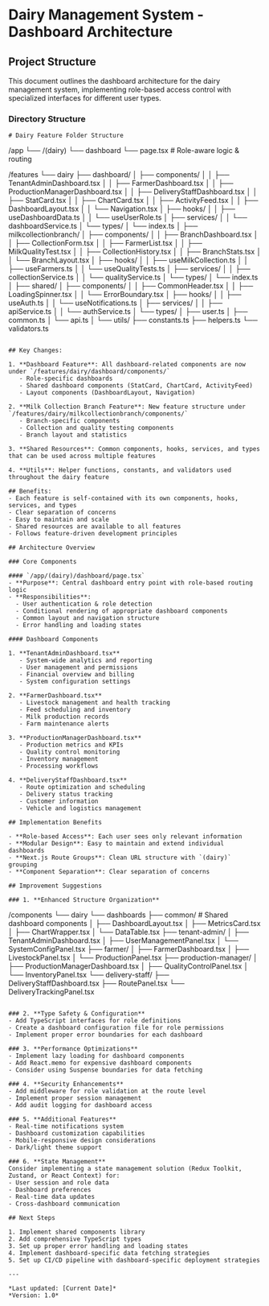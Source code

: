 # Dairy Management System - Dashboard Architecture

## Project Structure

This document outlines the dashboard architecture for the dairy management system, implementing role-based access control with specialized interfaces for different user types.

### Directory Structure

```
# Dairy Feature Folder Structure

```
/app
  └── /(dairy)
      └── dashboard
          └── page.tsx         # Role-aware logic & routing

/features
└── dairy
    ├── dashboard/
    │   ├── components/
    │   │   ├── TenantAdminDashboard.tsx
    │   │   ├── FarmerDashboard.tsx
    │   │   ├── ProductionManagerDashboard.tsx
    │   │   ├── DeliveryStaffDashboard.tsx
    │   │   ├── StatCard.tsx
    │   │   ├── ChartCard.tsx
    │   │   ├── ActivityFeed.tsx
    │   │   ├── DashboardLayout.tsx
    │   │   └── Navigation.tsx
    │   ├── hooks/
    │   │   ├── useDashboardData.ts
    │   │   └── useUserRole.ts
    │   ├── services/
    │   │   └── dashboardService.ts
    │   └── types/
    │       └── index.ts
    │
    ├── milkcollectionbranch/
    │   ├── components/
    │   │   ├── BranchDashboard.tsx
    │   │   ├── CollectionForm.tsx
    │   │   ├── FarmerList.tsx
    │   │   ├── MilkQualityTest.tsx
    │   │   ├── CollectionHistory.tsx
    │   │   ├── BranchStats.tsx
    │   │   └── BranchLayout.tsx
    │   ├── hooks/
    │   │   ├── useMilkCollection.ts
    │   │   ├── useFarmers.ts
    │   │   └── useQualityTests.ts
    │   ├── services/
    │   │   ├── collectionService.ts
    │   │   └── qualityService.ts
    │   └── types/
    │       └── index.ts
    │
    ├── shared/
    │   ├── components/
    │   │   ├── CommonHeader.tsx
    │   │   ├── LoadingSpinner.tsx
    │   │   └── ErrorBoundary.tsx
    │   ├── hooks/
    │   │   ├── useAuth.ts
    │   │   └── useNotifications.ts
    │   ├── services/
    │   │   ├── apiService.ts
    │   │   └── authService.ts
    │   └── types/
    │       ├── user.ts
    │       ├── common.ts
    │       └── api.ts
    │
    └── utils/
        ├── constants.ts
        ├── helpers.ts
        └── validators.ts
```

## Key Changes:

1. **Dashboard Feature**: All dashboard-related components are now under `/features/dairy/dashboard/components/`
   - Role-specific dashboards
   - Shared dashboard components (StatCard, ChartCard, ActivityFeed)
   - Layout components (DashboardLayout, Navigation)

2. **Milk Collection Branch Feature**: New feature structure under `/features/dairy/milkcollectionbranch/components/`
   - Branch-specific components
   - Collection and quality testing components
   - Branch layout and statistics

3. **Shared Resources**: Common components, hooks, services, and types that can be used across multiple features

4. **Utils**: Helper functions, constants, and validators used throughout the dairy feature

## Benefits:
- Each feature is self-contained with its own components, hooks, services, and types
- Clear separation of concerns
- Easy to maintain and scale
- Shared resources are available to all features
- Follows feature-driven development principles

## Architecture Overview

### Core Components

#### `/app/(dairy)/dashboard/page.tsx`
- **Purpose**: Central dashboard entry point with role-based routing logic
- **Responsibilities**:
  - User authentication & role detection
  - Conditional rendering of appropriate dashboard components
  - Common layout and navigation structure
  - Error handling and loading states

#### Dashboard Components

1. **TenantAdminDashboard.tsx**
   - System-wide analytics and reporting
   - User management and permissions
   - Financial overview and billing
   - System configuration settings

2. **FarmerDashboard.tsx**
   - Livestock management and health tracking
   - Feed scheduling and inventory
   - Milk production records
   - Farm maintenance alerts

3. **ProductionManagerDashboard.tsx**
   - Production metrics and KPIs
   - Quality control monitoring
   - Inventory management
   - Processing workflows

4. **DeliveryStaffDashboard.tsx**
   - Route optimization and scheduling
   - Delivery status tracking
   - Customer information
   - Vehicle and logistics management

## Implementation Benefits

- **Role-based Access**: Each user sees only relevant information
- **Modular Design**: Easy to maintain and extend individual dashboards
- **Next.js Route Groups**: Clean URL structure with `(dairy)` grouping
- **Component Separation**: Clear separation of concerns

## Improvement Suggestions

### 1. **Enhanced Structure Organization**
```
/components
  └── dairy
      └── dashboards
          ├── common/              # Shared dashboard components
          │   ├── DashboardLayout.tsx
          │   ├── MetricsCard.tsx
          │   ├── ChartWrapper.tsx
          │   └── DataTable.tsx
          ├── tenant-admin/
          │   ├── TenantAdminDashboard.tsx
          │   ├── UserManagementPanel.tsx
          │   └── SystemConfigPanel.tsx
          ├── farmer/
          │   ├── FarmerDashboard.tsx
          │   ├── LivestockPanel.tsx
          │   └── ProductionPanel.tsx
          ├── production-manager/
          │   ├── ProductionManagerDashboard.tsx
          │   ├── QualityControlPanel.tsx
          │   └── InventoryPanel.tsx
          └── delivery-staff/
              ├── DeliveryStaffDashboard.tsx
              ├── RoutePanel.tsx
              └── DeliveryTrackingPanel.tsx
```

### 2. **Type Safety & Configuration**
- Add TypeScript interfaces for role definitions
- Create a dashboard configuration file for role permissions
- Implement proper error boundaries for each dashboard

### 3. **Performance Optimizations**
- Implement lazy loading for dashboard components
- Add React.memo for expensive dashboard components
- Consider using Suspense boundaries for data fetching

### 4. **Security Enhancements**
- Add middleware for role validation at the route level
- Implement proper session management
- Add audit logging for dashboard access

### 5. **Additional Features**
- Real-time notifications system
- Dashboard customization capabilities
- Mobile-responsive design considerations
- Dark/light theme support

### 6. **State Management**
Consider implementing a state management solution (Redux Toolkit, Zustand, or React Context) for:
- User session and role data
- Dashboard preferences
- Real-time data updates
- Cross-dashboard communication

## Next Steps

1. Implement shared components library
2. Add comprehensive TypeScript types
3. Set up proper error handling and loading states
4. Implement dashboard-specific data fetching strategies
5. Set up CI/CD pipeline with dashboard-specific deployment strategies

---

*Last updated: [Current Date]*
*Version: 1.0* 